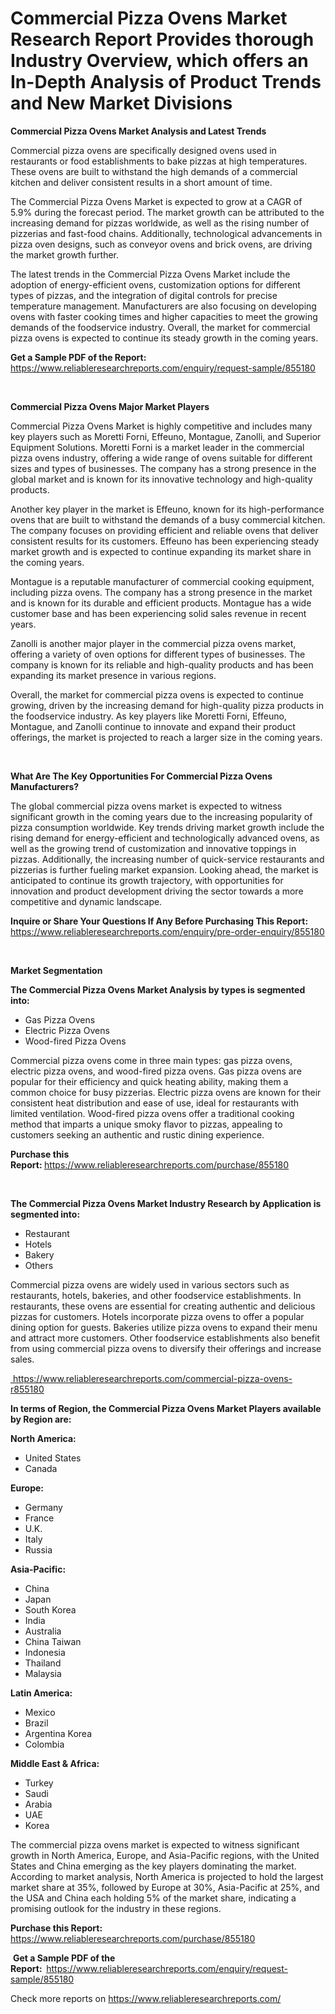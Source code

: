 <p><h1>Commercial Pizza Ovens Market Research Report Provides thorough Industry Overview, which offers an In-Depth Analysis of Product Trends and New Market Divisions</h1></p><p><strong>Commercial Pizza Ovens Market Analysis and Latest Trends</strong></p>
<p><p>Commercial pizza ovens are specifically designed ovens used in restaurants or food establishments to bake pizzas at high temperatures. These ovens are built to withstand the high demands of a commercial kitchen and deliver consistent results in a short amount of time. </p><p>The Commercial Pizza Ovens Market is expected to grow at a CAGR of 5.9% during the forecast period. The market growth can be attributed to the increasing demand for pizzas worldwide, as well as the rising number of pizzerias and fast-food chains. Additionally, technological advancements in pizza oven designs, such as conveyor ovens and brick ovens, are driving the market growth further.</p><p>The latest trends in the Commercial Pizza Ovens Market include the adoption of energy-efficient ovens, customization options for different types of pizzas, and the integration of digital controls for precise temperature management. Manufacturers are also focusing on developing ovens with faster cooking times and higher capacities to meet the growing demands of the foodservice industry. Overall, the market for commercial pizza ovens is expected to continue its steady growth in the coming years.</p></p>
<p><strong>Get a Sample PDF of the Report:&nbsp;</strong> <a href="https://www.reliableresearchreports.com/enquiry/request-sample/855180">https://www.reliableresearchreports.com/enquiry/request-sample/855180</a></p>
<p>&nbsp;</p>
<p><strong>Commercial Pizza Ovens Major Market Players</strong></p>
<p><p>Commercial Pizza Ovens Market is highly competitive and includes many key players such as Moretti Forni, Effeuno, Montague, Zanolli, and Superior Equipment Solutions. Moretti Forni is a market leader in the commercial pizza ovens industry, offering a wide range of ovens suitable for different sizes and types of businesses. The company has a strong presence in the global market and is known for its innovative technology and high-quality products.</p><p>Another key player in the market is Effeuno, known for its high-performance ovens that are built to withstand the demands of a busy commercial kitchen. The company focuses on providing efficient and reliable ovens that deliver consistent results for its customers. Effeuno has been experiencing steady market growth and is expected to continue expanding its market share in the coming years.</p><p>Montague is a reputable manufacturer of commercial cooking equipment, including pizza ovens. The company has a strong presence in the market and is known for its durable and efficient products. Montague has a wide customer base and has been experiencing solid sales revenue in recent years.</p><p>Zanolli is another major player in the commercial pizza ovens market, offering a variety of oven options for different types of businesses. The company is known for its reliable and high-quality products and has been expanding its market presence in various regions.</p><p>Overall, the market for commercial pizza ovens is expected to continue growing, driven by the increasing demand for high-quality pizza products in the foodservice industry. As key players like Moretti Forni, Effeuno, Montague, and Zanolli continue to innovate and expand their product offerings, the market is projected to reach a larger size in the coming years.</p></p>
<p>&nbsp;</p>
<p><strong>What Are The Key Opportunities For Commercial Pizza Ovens Manufacturers?</strong></p>
<p><p>The global commercial pizza ovens market is expected to witness significant growth in the coming years due to the increasing popularity of pizza consumption worldwide. Key trends driving market growth include the rising demand for energy-efficient and technologically advanced ovens, as well as the growing trend of customization and innovative toppings in pizzas. Additionally, the increasing number of quick-service restaurants and pizzerias is further fueling market expansion. Looking ahead, the market is anticipated to continue its growth trajectory, with opportunities for innovation and product development driving the sector towards a more competitive and dynamic landscape.</p></p>
<p><strong>Inquire or Share Your Questions If Any Before Purchasing This Report:</strong> <a href="https://www.reliableresearchreports.com/enquiry/pre-order-enquiry/855180">https://www.reliableresearchreports.com/enquiry/pre-order-enquiry/855180</a></p>
<p>&nbsp;</p>
<p><strong>Market Segmentation</strong></p>
<p><strong>The Commercial Pizza Ovens Market Analysis by types is segmented into:</strong></p>
<p><ul><li>Gas Pizza Ovens</li><li>Electric Pizza Ovens</li><li>Wood-fired Pizza Ovens</li></ul></p>
<p><p>Commercial pizza ovens come in three main types: gas pizza ovens, electric pizza ovens, and wood-fired pizza ovens. Gas pizza ovens are popular for their efficiency and quick heating ability, making them a common choice for busy pizzerias. Electric pizza ovens are known for their consistent heat distribution and ease of use, ideal for restaurants with limited ventilation. Wood-fired pizza ovens offer a traditional cooking method that imparts a unique smoky flavor to pizzas, appealing to customers seeking an authentic and rustic dining experience.</p></p>
<p><strong>Purchase this Report:&nbsp;</strong><a href="https://www.reliableresearchreports.com/purchase/855180">https://www.reliableresearchreports.com/purchase/855180</a></p>
<p>&nbsp;</p>
<p><strong>The Commercial Pizza Ovens Market Industry Research by Application is segmented into:</strong></p>
<p><ul><li>Restaurant</li><li>Hotels</li><li>Bakery</li><li>Others</li></ul></p>
<p><p>Commercial pizza ovens are widely used in various sectors such as restaurants, hotels, bakeries, and other foodservice establishments. In restaurants, these ovens are essential for creating authentic and delicious pizzas for customers. Hotels incorporate pizza ovens to offer a popular dining option for guests. Bakeries utilize pizza ovens to expand their menu and attract more customers. Other foodservice establishments also benefit from using commercial pizza ovens to diversify their offerings and increase sales.</p></p>
<p><a href="https://www.reliableresearchreports.com/commercial-pizza-ovens-r855180">&nbsp;https://www.reliableresearchreports.com/commercial-pizza-ovens-r855180</a></p>
<p><strong>In terms of Region, the Commercial Pizza Ovens Market Players available by Region are:</strong></p>
<p>
    <p> <strong> North America: </strong>
        <ul>
            <li>United States</li>
            <li>Canada</li>
        </ul>
        </p> 
    <p> <strong> Europe: </strong>
        <ul>
            <li>Germany</li>
            <li>France</li>
            <li>U.K.</li>
            <li>Italy</li>
            <li>Russia</li>
        </ul>
        </p> 
    <p> <strong> Asia-Pacific: </strong>
        <ul>
            <li>China</li>
            <li>Japan</li>
            <li>South Korea</li>
            <li>India</li>
            <li>Australia</li>
            <li>China Taiwan</li>
            <li>Indonesia</li>
            <li>Thailand</li>
            <li>Malaysia</li>
        </ul>
        </p> 
    <p> <strong> Latin America: </strong>
        <ul>
            <li>Mexico</li>
            <li>Brazil</li>
            <li>Argentina Korea</li>
            <li>Colombia</li>
        </ul>
        </p> 
    <p> <strong> Middle East & Africa: </strong>
        <ul>
            <li>Turkey</li>
            <li>Saudi</li>
            <li>Arabia</li>
            <li>UAE</li>
            <li>Korea</li>
        </ul>
    </p>
    </p>
<p><p>The commercial pizza ovens market is expected to witness significant growth in North America, Europe, and Asia-Pacific regions, with the United States and China emerging as the key players dominating the market. According to market analysis, North America is projected to hold the largest market share at 35%, followed by Europe at 30%, Asia-Pacific at 25%, and the USA and China each holding 5% of the market share, indicating a promising outlook for the industry in these regions.</p></p>
<p><strong>Purchase this Report: </strong><a href="https://www.reliableresearchreports.com/purchase/855180">https://www.reliableresearchreports.com/purchase/855180</a></p>
<p>&nbsp;<strong>Get a Sample PDF of the Report:&nbsp;&nbsp;</strong><a href="https://www.reliableresearchreports.com/enquiry/request-sample/855180">https://www.reliableresearchreports.com/enquiry/request-sample/855180</a></p>
<p><strong></strong></p>
<p>Check more reports on <a href="https://www.reliableresearchreports.com/">https://www.reliableresearchreports.com/</a></p>